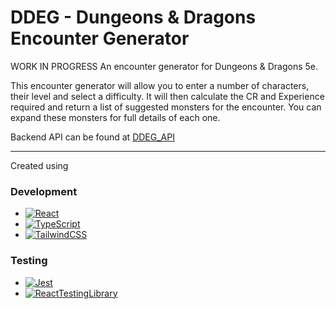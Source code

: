 # DDEG - Dungeons & Dragons Encounter Generator

WORK IN PROGRESS
An encounter generator for Dungeons &amp; Dragons 5e.

This encounter generator will allow you to enter a number of characters, their level and select a difficulty. It will then calculate the CR and Experience required and return a list of suggested monsters for the encounter. You can expand these monsters for full details of each one.

Backend API can be found at [DDEG_API](https://github.com/hayleyashby7/DDEG_API)
<hr />
Created using
<br />

### Development 
- [![React](https://img.shields.io/badge/React-20232A?style=for-the-badge&logo=react&logoColor=61DAFB)](https://reactjs.org/)
- [![TypeScript](https://img.shields.io/badge/TypeScript-007ACC?style=for-the-badge&logo=typescript&logoColor=white)](https://www.typescriptlang.org/)
- [![TailwindCSS](https://img.shields.io/badge/Tailwind_CSS-38B2AC?style=for-the-badge&logo=tailwind-css&logoColor=white)](https://tailwindcss.com/)

### Testing
- [![Jest](https://img.shields.io/badge/Jest-323330?style=for-the-badge&logo=Jest&logoColor=white)](https://jestjs.io/)
- [![ReactTestingLibrary](https://img.shields.io/badge/testing%20library-323330?style=for-the-badge&logo=testing-library&logoColor=red)](https://testing-library.com/)
